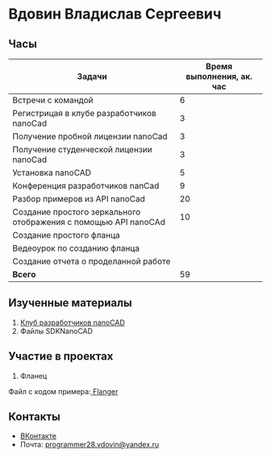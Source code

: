 # Вдовин Владислав Сергеевич

## Часы

|Задачи|Время выполнения, ак. час|
|----------------|----------------|
|Встречи с командой | 6|
|Регистрицая в клубе разработчиков nanoCad | 3|
|Получение пробной лицензии nanoCad | 3|
|Получение студенческой лицензии nanoCad | 3|
|Установка nanoCAD | 5|
|Конференция разработчиков nanCad | 9|
|Разбор примеров из API nanoCad | 20|
|Создание простого зеркального отображения с помощью API nanoCAd | 10|
|Создание простого фланца| |
|Ведеоурок по созданию фланца | |
|Создание отчета о проделанной работе | |
|**Всего** | 59|


## Изученные материалы
1. [Клуб разработчиков nanoCAD](https://developer.nanocad.ru/main.html)
2. Файлы SDKNanoCAD

## Участие в проектах
1. Фланец
![]()

Файл с кодом примера:[ Flanger](https://github.com/NanoCAD-Mospolytech/NanoCAD-IngeneringSoft/tree/main/%D0%9C%D0%B0%D1%82%D0%B5%D1%80%D0%B8%D0%B0%D0%BB%D1%8B/Flanger)

## Контакты 
- [ВКонтакте](https://vk.com/fulfilled)
- Почта: programmer28.vdovin@yandex.ru